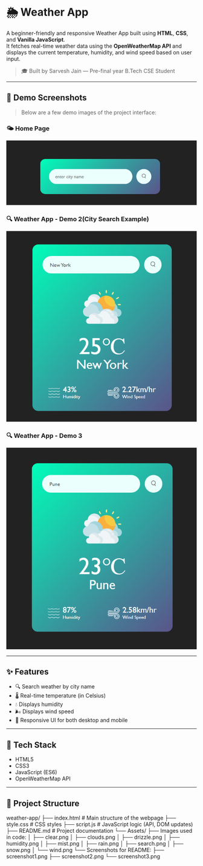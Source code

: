 # 🌦️ Weather App

A beginner-friendly and responsive Weather App built using **HTML**, **CSS**, and **Vanilla JavaScript**.  
It fetches real-time weather data using the **OpenWeatherMap API** and displays the current temperature, humidity, and wind speed based on user input.

> 🎓 Built by Sarvesh Jain — Pre-final year B.Tech CSE Student

---

## 📸 Demo Screenshots

> Below are a few demo images of the project interface:
### 🌤️ Home Page
![Weather App - Demo 1](./Assests/screenshot1.png) 

### 🔍 Weather App - Demo 2(City Search Example)
![Weather App - Demo 2](./Assests/screenshot2.png)

### 🔍 Weather App - Demo 3
![Weather App - Demo 1](./Assests/screenshot3.png)  

---

## ✨ Features

- 🔍 Search weather by city name
- 🌡 Real-time temperature (in Celsius)
- 💧 Displays humidity
- 🌬️ Displays wind speed
- 📱 Responsive UI for both desktop and mobile

---

## 🧰 Tech Stack

- HTML5
- CSS3
- JavaScript (ES6)
- OpenWeatherMap API

---
## 🎦 Project Structure

weather-app/
├── index.html               # Main structure of the webpage
├── style.css                # CSS styles
├── script.js                # JavaScript logic (API, DOM updates)
├── README.md                # Project documentation
└── Assets/
    ├── Images used in code:
    │   ├── clear.png
    │   ├── clouds.png
    │   ├── drizzle.png
    │   ├── humidity.png
    │   ├── mist.png
    │   ├── rain.png
    │   ├── search.png
    │   ├── snow.png
    │   └── wind.png
    └── Screenshots for README:
        ├── screenshot1.png
        ├── screenshot2.png
        └── screenshot3.png

